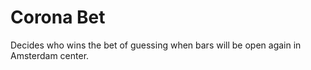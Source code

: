 # Corona Bet

Decides who wins the bet of guessing when bars will be open again in Amsterdam center.

